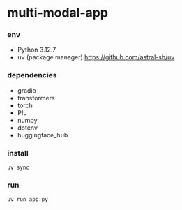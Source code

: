 # multi-modal-app

### env
- Python 3.12.7
- uv (package manager) https://github.com/astral-sh/uv

### dependencies
- gradio
- transformers
- torch
- PIL
- numpy
- dotenv
- huggingface_hub

### install
```shell
uv sync
```

### run
```shell
uv run app.py
```
